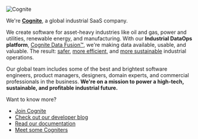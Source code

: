 ![Cognite](https://f.hubspotusercontent10.net/hubfs/6407318/Background_01.png)

We're **[Cognite](https://www.cognite.com/en/)**, a global industrial SaaS company.

We create software for asset-heavy industries like oil and gas, power and utilities, renewable energy, and manufacturing. With our **Industrial DataOps platform**, [Cognite Data Fusion™](https://www.cognite.com/en/product/cognite_data_fusion_industrial_dataops_platform), we're making data available, usable, and valuable. The result: [safer](https://www.cognite.com/customers_stories/dataops-oilgas-improving-vessel-crew-safety), [more efficient](https://www.cognite.com/en/customers_stories/dataops-power-utilities-power-system-analysis), and [more sustainable](https://www.cognite.com/en/customers_stories/dataops-oil-gas-reducing-co2-emissions) industrial operations.

Our global team includes some of the best and brightest software engineers, product managers, designers, domain experts, and commercial professionals in the business. **We're on a mission to power a high-tech, sustainable, and profitable industrial future.**

Want to know more?
* [Join Cognite](https://www.cognite.com/company/careers)
* [Check out our developer blog](https://medium.com/cognite)
* [Read our documentation](https://docs.cognite.com/)
* [Meet some Cogniters](https://www.cognite.com/en/blog/tag/employee-stories)
